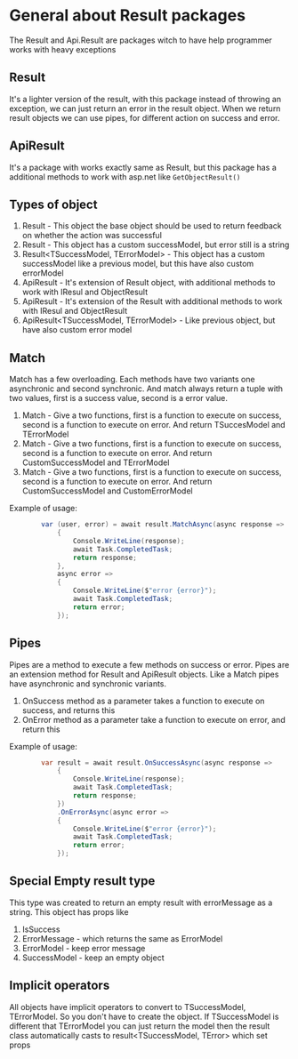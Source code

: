 # General about Result packages

The Result and Api.Result are packages witch to have help programmer works
with heavy exceptions

## Result

It's a lighter version of the result, with this package instead of
throwing an exception, we can just return an error in the result object.
When we return result objects we can use pipes, for different action on success and error.

## ApiResult

It's a package with works exactly same as Result, but this package has
a additional methods to work with asp.net like ``GetObjectResult()``

## Types of object

1. Result - This object the base object should be used to return feedback on whether the action was successful
2. Result<TSuccessModel> - This object has a custom successModel, but error still is a string
3. Result<TSuccessModel, TErrorModel> - This object has a custom successModel like a previous model, but this have also
   custom errorModel
4. ApiResult - It's extension of Result object, with additional methods to work with IResul and ObjectResult
5. ApiResult<TSuccessModel> - It's extension of the Result<TSuccessModel> with additional methods to work with IResul and
   ObjectResult
6. ApiResult<TSuccessModel, TErrorModel> - Like previous object, but have also custom error model

## Match

Match has a few overloading. Each methods have two variants one asynchronic and second synchronic. And match always
return a tuple with two values, first is a success value, second is a error value.

1. Match - Give a two functions, first is a function to execute on success, second is a function to execute on error.
   And return TSuccesModel and TErrorModel
2. Match - Give a two functions, first is a function to execute on success, second is a function to execute on error.
   And return CustomSuccessModel and TErrorModel
3. Match - Give a two functions, first is a function to execute on success, second is a function to execute on error.
   And return CustomSuccessModel and CustomErrorModel

Example of usage:

```csharp
        var (user, error) = await result.MatchAsync(async response =>
            {
                Console.WriteLine(response);
                await Task.CompletedTask;
                return response;
            },
            async error =>
            {
                Console.WriteLine($"error {error}");
                await Task.CompletedTask;
                return error;
            });

```

## Pipes

Pipes are a method to execute a few methods on success or error. Pipes are an extension method for Result and ApiResult
objects.
Like a Match pipes have asynchronic and synchronic variants.

1. OnSuccess method as a parameter takes a function to execute on success, and returns this
2. OnError method as a parameter take a function to execute on error, and return this

Example of usage:

```csharp
        var result = await result.OnSuccessAsync(async response =>
            {
                Console.WriteLine(response);
                await Task.CompletedTask;
                return response;
            })
            .OnErrorAsync(async error =>
            {
                Console.WriteLine($"error {error}");
                await Task.CompletedTask;
                return error;
            });
```

## Special Empty result type

This type was created to return an empty result with errorMessage as a string. This object has props like

1. IsSuccess
2. ErrorMessage - which returns the same as ErrorModel
3. ErrorModel - keep error message
4. SuccessModel - keep an empty object

## Implicit operators

All objects have implicit operators to convert to TSuccessModel, TErrorModel. So you don't have to create the object. If
TSuccessModel is different that TErrorModel you can just return the model then the result class automatically casts to
result<TSuccessModel, TError> which set props

